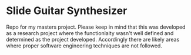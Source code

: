 # Slide Guitar Synthesizer
Repo for my masters project. Please keep in mind that this was developed as a research project where the functionlaity wasn't well defined and determined as the project developed. Accordingly there are likely areas where proper software engineering techniques are not followed.
